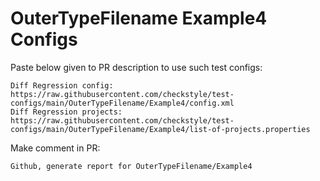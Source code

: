 # OuterTypeFilename Example4 Configs
Paste below given to PR description to use such test configs:
```
Diff Regression config: https://raw.githubusercontent.com/checkstyle/test-configs/main/OuterTypeFilename/Example4/config.xml
Diff Regression projects: https://raw.githubusercontent.com/checkstyle/test-configs/main/OuterTypeFilename/Example4/list-of-projects.properties
```
Make comment in PR:
```
Github, generate report for OuterTypeFilename/Example4
```
